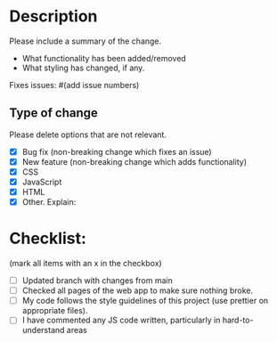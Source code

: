 # Description

Please include a summary of the change.
- What functionality has been added/removed
- What styling has changed, if any.

Fixes issues: #(add issue numbers)

## Type of change

Please delete options that are not relevant.

- [x] Bug fix (non-breaking change which fixes an issue)
- [x] New feature (non-breaking change which adds functionality)
- [x] CSS
- [x] JavaScript
- [x] HTML
- [x] Other. Explain: 

# Checklist:
(mark all items with an x in the checkbox)
- [ ] Updated branch with changes from main
- [ ] Checked all pages of the web app to make sure nothing broke.
- [ ] My code follows the style guidelines of this project (use prettier on appropriate files).
- [ ] I have commented any JS code written, particularly in hard-to-understand areas